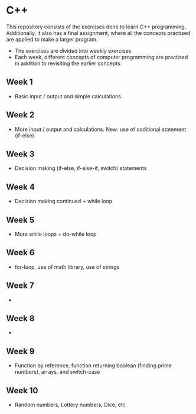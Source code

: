# C++
This repository consists of the exercises done to learn C++ programming. Additionally, it also has a final assignment, where all the concepts practised are applied to make a larger program.

- The exercises are divided into weekly exercises 
- Each week, different concepts of computer programming are practised in addition to revisiting the earlier concepts.

## Week 1
* Basic input / output and simple calculations
## Week 2
* More input / output and calculations. New: use of coditional statement (if-else)
## Week 3
* Decision making (if-else, if-else-if, switch) statements
## Week 4
* Decision making continued + while loop
## Week 5
* More while loops + do-while loop 
## Week 6
* for-loop, use of math library, use of strings
## Week 7
*
## Week 8
*
## Week 9
* Function by reference, function returning boolean (finding prime numbers), arrays, and switch-case
## Week 10
* Random numbers, Lottery numbers, Dice, etc

